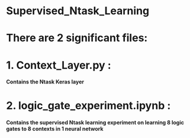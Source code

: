 # Supervised_Ntask_Learning 
#

# There are 2 significant files:

# 1. Context_Layer.py : 
  #### Contains the Ntask Keras layer
# 2. logic_gate_experiment.ipynb : 
  #### Contains the supervised Ntask learning experiment on learning 8 logic gates to 8 contexts in 1 neural network
